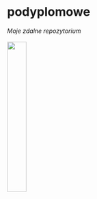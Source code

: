 # podyplomowe
*Moje zdalne repozytorium*<br><br>
<img src="https://nerdbot.com/wp-content/uploads/2020/01/1r3fn3-e1579990017466.jpg" width="30%" height="30%">
